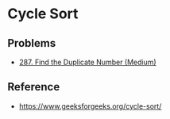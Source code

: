 # Cycle Sort

## Problems

* [287. Find the Duplicate Number (Medium)](https://leetcode.com/problems/find-the-duplicate-number)

## Reference

* https://www.geeksforgeeks.org/cycle-sort/